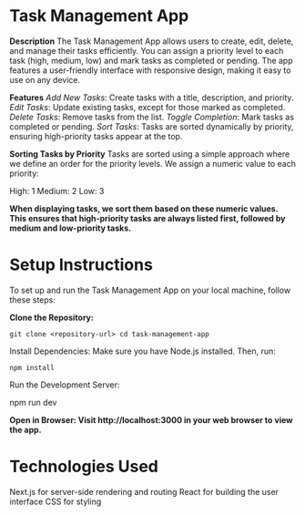 # Task Management App

**Description**
The Task Management App allows users to create, edit, delete, and manage their tasks efficiently. You can assign a priority level to each task (high, medium, low) and mark tasks as completed or pending. The app features a user-friendly interface with responsive design, making it easy to use on any device.

**Features**
*Add New Tasks*: Create tasks with a title, description, and priority.
*Edit Tasks*: Update existing tasks, except for those marked as completed.
*Delete Tasks*: Remove tasks from the list.
*Toggle Completion*: Mark tasks as completed or pending.
*Sort Tasks*: Tasks are sorted dynamically by priority, ensuring high-priority tasks appear at the top.

**Sorting Tasks by Priority**
Tasks are sorted using a simple approach where we define an order for the priority levels. We assign a numeric value to each priority:

High: 1
Medium: 2
Low: 3

**When displaying tasks, we sort them based on these numeric values. This ensures that high-priority tasks are always listed first, followed by medium and low-priority tasks.**

 # Setup Instructions
 
To set up and run the Task Management App on your local machine, follow these steps:

**Clone the Repository:**

`git clone <repository-url>
cd task-management-app `

Install Dependencies: Make sure you have Node.js installed. Then, run:

`npm install`

Run the Development Server:

npm run dev

**Open in Browser: Visit http://localhost:3000 in your web browser to view the app.**

# Technologies Used
Next.js for server-side rendering and routing
React for building the user interface
CSS for styling
